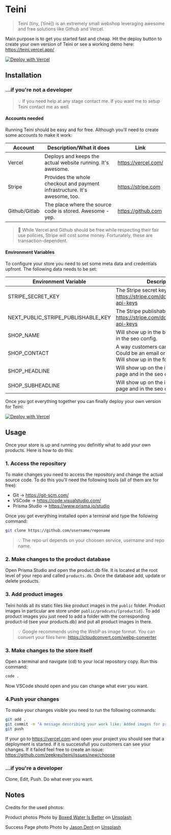 # Teini

> Teini (tiny, [ˈtīnē]) is an extremely small webshop leveraging awesome and free solutions like Github and Vercel.

Main purpose is to get you started fast and cheap. Hit the deploy button to create your own version of Teini or see a working demo here: https://teini.vercel.app/

[![Deploy with Vercel](https://vercel.com/button)](https://vercel.com/new/clone?repository-url=https%3A%2F%2Fgithub.com%2Fzeekrey%2Fteini&env=STRIPE_SECRET_KEY,NEXT_PUBLIC_STRIPE_PUBLISHABLE_KEY,SHOP_NAME,SHOP_CONTACT,SHOP_HEADLINE,SHOP_SUBHEADLINE&envDescription=You'll%20need%20Stripe%20API%20key.&envLink=https%3A%2F%2Fstripe.com%2Fdocs%2Fkeys&project-name=teini-copy&repo-name=teini-copy&redirect-url=https%3A%2F%2Fkrey.io&demo-title=Teini%20-%20The%20smallest%20eShop%20in%20the%20world&demo-description=A%20real%20online%20store.%20But%20without%20the%20costs%20and%20without%20complexity.&demo-url=https%3A%2F%2Fteini.co&demo-image=https%3A%2F%2Fimages.unsplash.com%2Fphoto-1494256997604-768d1f608cac%3Fixid%3DMnwxMjA3fDB8MHxwaG90by1wYWdlfHx8fGVufDB8fHx8%26ixlib%3Drb-1.2.1%26auto%3Dformat%26fit%3Dcrop%26w%3D1829%26q%3D80)

## Installation

### ...if you're not a developer

> 💡 If you need help at any stage contact me. If you want me to setup Teini contact me as well.

#### Accounts needed

Running Teini should be easy and for free. Although you'll need to create some accounts to make it work:

| Account       | Description/What it does                                                   | Link                |
| ------------- | -------------------------------------------------------------------------- | ------------------- |
| Vercel        | Deploys and keeps the actual website running. It's awesome.                | https://vercel.com/ |
| Stripe        | Provides the whole checkout and payment infrastructure. It's awesome, too. | https://stripe.com  |
| Github/Gitlab | The place where the source code is stored. Awesome - yep.                  | https://github.com  |

> 🤑 While Vercel and Github should be free while respecting their fair use policies, Stripe will cost some money. Fortunately, these are transaction-dependent.

#### Environment Variables

To configure your store you need to set some meta data and credentials upfront. The following data needs to be set:

| Environment Variable               | Description                                                                                          | Default |
| ---------------------------------- | ---------------------------------------------------------------------------------------------------- | ------- |
| STRIPE_SECRET_KEY                  | The Stripe secret key: https://stripe.com/docs/keys#obtain-api-keys                                  |
| NEXT_PUBLIC_STRIPE_PUBLISHABLE_KEY | The Stripe publishable key: https://stripe.com/docs/keys#obtain-api-keys                             |
| SHOP_NAME                          | Will show up in the browser tab and in the seo config.                                               |
| SHOP_CONTACT                       | A way customers can contact your. Could be an email or a Twitter handle. Will show up in the footer. |
| SHOP_HEADLINE                      | Will show up on the index (start) page and in the seo config.                                        |
| SHOP_SUBHEADLINE                   | Will show up on the index (start) page and in the seo config.                                        |

Once you got everything together you can finally deploy your own version for Teini:

[![Deploy with Vercel](https://vercel.com/button)](https://vercel.com/new/clone?repository-url=https%3A%2F%2Fgithub.com%2Fzeekrey%2Fteini&env=STRIPE_SECRET_KEY,NEXT_PUBLIC_STRIPE_PUBLISHABLE_KEY,SHOP_NAME,SHOP_CONTACT,SHOP_HEADLINE,SHOP_SUBHEADLINE&envDescription=You'll%20need%20Stripe%20API%20key.&envLink=https%3A%2F%2Fstripe.com%2Fdocs%2Fkeys&project-name=teini-copy&repo-name=teini-copy&redirect-url=https%3A%2F%2Fkrey.io&demo-title=Teini%20-%20The%20smallest%20eShop%20in%20the%20world&demo-description=A%20real%20online%20store.%20But%20without%20the%20costs%20and%20without%20complexity.&demo-url=https%3A%2F%2Fteini.co&demo-image=https%3A%2F%2Fimages.unsplash.com%2Fphoto-1494256997604-768d1f608cac%3Fixid%3DMnwxMjA3fDB8MHxwaG90by1wYWdlfHx8fGVufDB8fHx8%26ixlib%3Drb-1.2.1%26auto%3Dformat%26fit%3Dcrop%26w%3D1829%26q%3D80)

## Usage

Once your store is up and running you definitly what to add your own products. Here is how to do this:

### 1. Access the repository

To make changes you need to access the repository and change the actual source code. To do this you'll need the following tools (all of them are for free):

- Git -> https://git-scm.com/
- VSCode -> https://code.visualstudio.com/
- Prisma Studio -> https://www.prisma.io/studio

Once you got everything installed open a terminal and type the following command:

```bash
git clone https://github.com/username/reponame
```

> 💡 The repo url depends on your choosen service, username and repo name.

### 2. Make changes to the product database

Open Prisma Studio and open the product.db file. It is located at the root level of your repo and called `products.db`. Once the database add, update or delete products.

### 3. Add product images

Teini holds all its static files like product images in the `public` folder. Product images in particular are store under `public/prodcuts/[productid]`. To add product images you just need to add a folder with the corresponding product-id (see your products.db) and put all product images in there.

> 💡 Google recommends using the WebP as image format. You can convert your files here: https://cloudconvert.com/webp-converter

### 3. Make changes to the store itself

Open a terminal and navigate (cd) to your local repository copy. Run this command:

```bash
code .
```

Now VSCode should open and you can change what ever you want.

### 4.Push your changes

To make your changes visible you need to run the following commands:

```bash
git add .
git commit -m "A message describing your work like; Added images for product 1."
git push
```

If your go to https://vercel.com and open your project you should see that a deployment is started. If it is successfull you customers can see your changes. If it failed feel free to create an issue: https://github.com/zeekrey/teini/issues/new/choose

### ...if you're a developer

Clone, Edit, Push. Do what ever you want.

## Notes

Credits for the used photos:

Product photos
Photo by <a href="https://unsplash.com/@boxedwater?utm_source=unsplash&utm_medium=referral&utm_content=creditCopyText">Boxed Water Is Better</a> on <a href="https://unsplash.com/@boxedwater?utm_source=unsplash&utm_medium=referral&utm_content=creditCopyText">Unsplash</a>

Success Page photo
Photo by <a href="https://unsplash.com/@jdent?utm_source=unsplash&utm_medium=referral&utm_content=creditCopyText">Jason Dent</a> on <a href="https://unsplash.com/s/photos/celebrate?utm_source=unsplash&utm_medium=referral&utm_content=creditCopyText">Unsplash</a>

